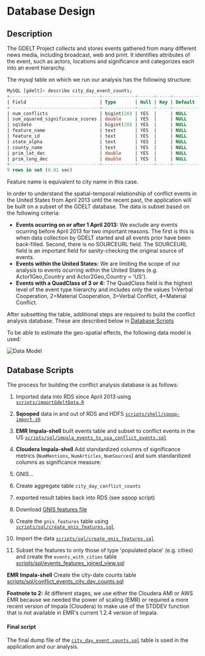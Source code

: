 # Database Design

## Description

The GDELT Project collects and stores events gathered from many different news media, including broadcast, web and print. It identifies attributes of the event, such as actors, locations and significance and categorizes each into an event hierarchy.

The mysql table on which we run our analysis has the following structure:

```sql
MySQL [gdelt]> describe city_day_event_counts;
+---------------------------------+------------+------+-----+---------+-------+
| Field                           | Type       | Null | Key | Default | Extra |
+---------------------------------+------------+------+-----+---------+-------+
| num_conflicts                   | bigint(20) | YES  |     | NULL    |       |
| sum_squared_significance_scores | double     | YES  |     | NULL    |       |
| sqldate                         | bigint(20) | YES  |     | NULL    |       |
| feature_name                    | text       | YES  |     | NULL    |       |
| feature_id                      | text       | YES  |     | NULL    |       |
| state_alpha                     | text       | YES  |     | NULL    |       |
| county_name                     | text       | YES  |     | NULL    |       |
| prim_lat_dec                    | double     | YES  |     | NULL    |       |
| prim_long_dec                   | double     | YES  |     | NULL    |       |
+---------------------------------+------------+------+-----+---------+-------+
9 rows in set (0.01 sec)
```

Feature name is equivalent to city name in this case.

In order to understand the spatial-temporal relationship of conflict events in the United States from April 2013 until the recent past, the application will be built on a subset of the GDELT database. The data is subset based on the following criteria:

* **Events ocurring on or after 1 April 2013:** We exclude any events ocurring before April 2013 for two important reasons. The first is this is when data collection by GDELT started and all events prior have been back-filled. Second, there is no SOURCEURL field. The SOURCEURL field is an important field for sanity-checking the original source of events.
* **Events within the United States:** We are limiting the scope of our analysis to events ocurring within the United States (e.g. Actor1Geo_Country and Actor2Geo_Country = 'US').
* **Events with a QuadClass of 3 or 4:** The QuadClass field is the highest level of the event type hierarchy and includes only the values 1=Verbal Cooperation, 2=Material Cooperation, 3=Verbal Conflict, 4=Material Conflict.

After subsetting the table, additional steps are required to build the conflict analysis database. These are described below in [Database Scripts](#database-scripts)

To be able to estimate the geo-spatial effects, the following data model is used:

![Data Model](https://www.lucidchart.com/publicSegments/view/8c882a94-612a-463a-9802-0a72a6c928dc/image.png)

## Database Scripts

The process for building the conflict analysis database is as follows:

1. Imported data into RDS since April 2013 using [`scripts/importGdeltData.R`](./scripts/importGdeltData.R)
2. **Sqooped** data in and out of RDS and HDFS [`scripts/shell/sqoop-import.sh`](./scripts/shell/sqoop-import.sh)
3. **EMR Impala-shell** built events table and subset to conflict events in the US [`scripts/sql/impala_events_to_usa_conflict_events.sql`](./scripts/sql/impala_events_to_usa_conflict_events.sql)
5. **Cloudera Impala-shell** Add standardized columns of significance metrics (`NumMentions`, `NumArticles`, `NumSources`) and sum standardized columns as significance measure: []()
7. GNIS...
8. Create aggregate table `city_day_conflict_counts`
9. exported result tables back into RDS (see sqoop script)


1. Download [GNIS features file](http://geonames.usgs.gov/docs/stategaz/NationalFile_20151001.zip)
2. Create the `gnis_features` table using [`scripts/sql/create_gnis_features.sql`](./scripts/sql/create_gnis_features.sql)
3. Import the data [`scripts/sql/create_gnis_features.sql`](./scripts/sql/create_gnis_features.sql)
4. Subset the features to only those of type 'populated place' (e.g. cities) and create the `events_with_cities` table [scripts/sql/events_features_joined_view.sql](./scripts/sql/events_features_joined_view.sql)

**EMR Impala-shell** Create the city-date counts table [scripts/sql/conflict_events_city_day_counts.sql](./scripts/sql/impala_city_day_event_counts.sql)

**Footnote to 2:** At different stages, we use either the Cloudera AMI or AWS EMR because we needed the power of scaling (EMR) or required a more recent version of Impala (Cloudera) to make use of the STDDEV function that is not available in EMR's current 1.2.4 version of Impala.


#### Final script

The final dump file of the [`city_day_event_counts.sql`](./data/city_day_event_counts.sql) table is used in the application and our analysis.
